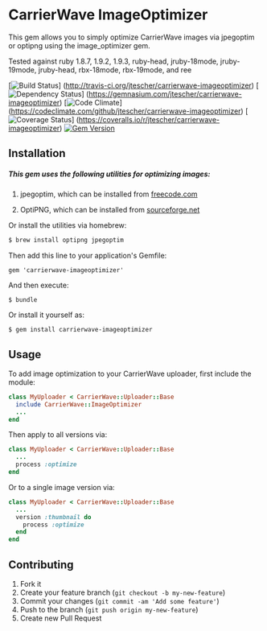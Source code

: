 # CarrierWave ImageOptimizer

This gem allows you to simply optimize CarrierWave images via jpegoptim or optipng using the image_optimizer gem.

Tested against ruby 1.8.7, 1.9.2, 1.9.3, ruby-head, jruby-18mode, jruby-19mode, jruby-head, rbx-18mode, rbx-19mode, and
ree

[![Build Status](https://secure.travis-ci.org/jtescher/carrierwave-imageoptimizer.png)]
(http://travis-ci.org/jtescher/carrierwave-imageoptimizer)
[![Dependency Status](https://gemnasium.com/jtescher/carrierwave-imageoptimizer.png)]
(https://gemnasium.com/jtescher/carrierwave-imageoptimizer)
[![Code Climate](https://codeclimate.com/github/jtescher/carrierwave-imageoptimizer.png)]
(https://codeclimate.com/github/jtescher/carrierwave-imageoptimizer)
[![Coverage Status](https://coveralls.io/repos/jtescher/carrierwave-imageoptimizer/badge.png)]
(https://coveralls.io/r/jtescher/carrierwave-imageoptimizer)
[![Gem Version](https://badge.fury.io/rb/carrierwave-imageoptimizer.png)](http://badge.fury.io/rb/carrierwave-imageoptimizer)

## Installation

##### This gem uses the following utilities for optimizing images:

1. jpegoptim, which can be installed from [freecode.com](http://freecode.com/projects/jpegoptim)

2. OptiPNG, which can be installed from [sourceforge.net](http://optipng.sourceforge.net/)

Or install the utilities via homebrew:

```bash
$ brew install optipng jpegoptim
```

Then add this line to your application's Gemfile:

    gem 'carrierwave-imageoptimizer'

And then execute:

    $ bundle

Or install it yourself as:

    $ gem install carrierwave-imageoptimizer

## Usage

To add image optimization to your CarrierWave uploader, first include the module:

```ruby
class MyUploader < CarrierWave::Uploader::Base
  include CarrierWave::ImageOptimizer
  ...
end
```

Then apply to all versions via:

```ruby
class MyUploader < CarrierWave::Uploader::Base
  ...
  process :optimize
end
```

Or to a single image version via:

```ruby
class MyUploader < CarrierWave::Uploader::Base
  ...
  version :thumbnail do
    process :optimize
  end
end
```

## Contributing

1. Fork it
2. Create your feature branch (`git checkout -b my-new-feature`)
3. Commit your changes (`git commit -am 'Add some feature'`)
4. Push to the branch (`git push origin my-new-feature`)
5. Create new Pull Request
